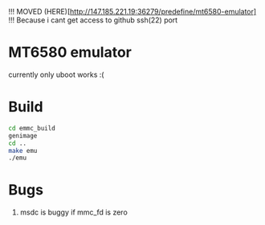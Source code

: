 !!! MOVED (HERE)[http://147.185.221.19:36279/predefine/mt6580-emulator] !!!
Because i cant get access to github ssh(22) port

# MT6580 emulator
currently only uboot works :(

# Build
```sh
cd emmc_build
genimage
cd ..
make emu
./emu
```

# Bugs
1. msdc is buggy if mmc_fd is zero
